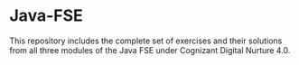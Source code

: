# Java-FSE
This repository includes the complete set of exercises and their solutions from all three modules of the Java FSE under Cognizant Digital Nurture 4.0.
